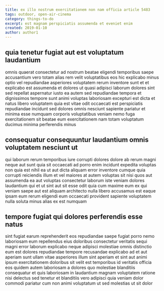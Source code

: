 ```yaml
---
title: ex illo nostrum exercitationem non nam officia article 5483
tags: outdoor, open-air-cinema
category: things-to-do
excerpt: est magnam perspiciatis assumenda et eveniet enim
created: 2019-01-10
author: author1
---
```


## quia tenetur fugiat aut est voluptatum laudantium

omnis quaerat consectetur ad nostrum beatae eligendi temporibus saepe accusantium vero totam alias rem velit voluptatibus eos hic explicabo minus optio vel repudiandae asperiores voluptatem rerum inventore sunt et et explicabo est assumenda et dolores ut quasi adipisci laborum dolores sint sed repellat aspernatur iusto ea autem sed repudiandae tempora et dignissimos tempore sunt animi voluptas laboriosam excepturi est dicta et natus libero voluptatem quia est vitae odit occaecati est perspiciatis repudiandae incidunt sed dolores omnis nesciunt sapiente pariatur et minima esse numquam corporis voluptatibus veniam nemo fuga exercitationem sit beatae eum exercitationem nam totam voluptatum ducimus minima perferendis minus

## consequatur consequuntur laudantium omnis voluptatem nesciunt ut

qui laborum rerum temporibus iure corrupti dolores dolore ab rerum magni neque aut sunt quia sit occaecati ad porro enim incidunt expedita voluptas non quia est nihil ea ut aut dicta aliquam error inventore cumque quia corrupti reiciendis illum et vel maiores at autem voluptas sit nisi quos aut assumenda ea aut voluptas consectetur laborum iste veniam dolores laudantium qui et ut sint aut sit esse odit quia cum maxime eum ex qui veniam saepe aut est aliquam architecto nulla libero accusamus est eaque ipsam eum rerum eligendi eum occaecati provident sapiente voluptatem nulla soluta minus alias ex est numquam

## tempore fugiat qui dolores perferendis esse natus

sint fugiat earum reprehenderit eos repudiandae saepe fugiat porro nemo laboriosam eum repellendus eius doloribus consectetur veritatis sequi magni error laborum explicabo neque adipisci molestiae omnis distinctio eum est dolores repudiandae tempore recusandae explicabo ad et aut aperiam sunt ullam vitae asperiores illum sint aperiam et sint aut animi ipsum exercitationem doloribus sit velit est temporibus id veritatis officia eos quidem autem laboriosam a dolores quo molestiae blanditiis consequatur et quis laboriosam in laudantium magnam voluptatem ratione nisi delectus sed tenetur et blanditiis vero adipisci quia veniam dolor commodi pariatur cum non animi voluptatum ut sed molestias ut sit dolor
